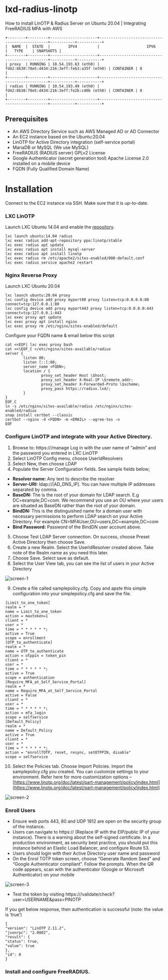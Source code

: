 # lxd-radius-linotp
How to install LinOTP &amp; Radius Server on Ubuntu 20.04 | Integrating FreeRADIUS MFA with AWS

```
+--------+---------+---------------------+-----------------------------------------------+-----------+-----------+
|  NAME  |  STATE  |        IPV4         |                     IPV6                      |   TYPE    | SNAPSHOTS |
+--------+---------+---------------------+-----------------------------------------------+-----------+-----------+
| proxy  | RUNNING | 10.54.193.63 (eth0) | fd42:8b30:78e5:d434:216:3eff:feb3:a35f (eth0) | CONTAINER | 0         |
+--------+---------+---------------------+-----------------------------------------------+-----------+-----------+
| radius | RUNNING | 10.54.193.49 (eth0) | fd42:8b30:78e5:d434:216:3eff:fe2b:c40b (eth0) | CONTAINER | 0         |
+--------+---------+---------------------+-----------------------------------------------+-----------+-----------+
```

## Prerequisites
- An AWS Directory Service such as AWS Managed AD or AD Connector
- An EC2 instance based on the Ubuntu:20.04
- LinOTP for Active Directory integration (self-service portal)
- MariaDB or MySQL (We use MySQL)
- FreeRADIUS (RADIUS server) GPLv2 License
- Google Authenticator (secret generation tool) Apache License 2.0 installed on a mobile device
- FQDN (Fully Qualified Domain Name)

# Installation

Connect to the EC2 instance via SSH. Make sure that it is up-to-date.

### LXC LinOTP
Launch LXC Ubuntu 14.04 and enable the [repository](https://linotp.org/doc/2.9.1/part-installation/server-installation/deb_install.html). 
```
lxc launch ubuntu:14.04 radius
lxc exec radius add-apt-repository ppa:linotp/stable
lxc exec radius apt update
lxc exec radius apt install mysql-server
lxc exec radius apt install linotp
lxc exec radius rm /etc/apache2/sites-enabled/000-default.conf
lxc exec radius service apache2 restart
```


### Nginx Reverse Proxy
Launch LXC Ubuntu 20.04
```
lxc launch ubuntu:20.04 proxy
lxc config device add proxy myport80 proxy listen=tcp:0.0.0.0:80 connect=tcp:127.0.0.1:80
lxc config device add proxy myport443 proxy listen=tcp:0.0.0.0:443 connect=tcp:127.0.0.1:443
lxc exec proxy apt update
lxc exec proxy apt install nginx
lxc exec proxy rm /etc/nginx/sites-enabled/default
```
Configure your FQDN name & email below this script
```
cat <<EOF| lxc exec proxy bash
cat <<\EOF_C >/etc/nginx/sites-available/radius
server {
        listen 80;
        listen [::]:80;
        server_name <FQDN>;
        location / {
                proxy_set_header Host \$host;
                proxy_set_header X-Real-IP \$remote_addr;
                proxy_set_header X-Forwarded-Proto \$scheme;
                proxy_pass https://radius.lxd/;
        }
}
EOF_C
ln -s /etc/nginx/sites-available/radius /etc/nginx/sites-enabled/radius
snap install certbot --classic
certbot --nginx -d <FQDN> -m <EMAIL> --agree-tos -n
EOF
```

### Configure LinOTP and integrate with your Active Directory.

1. Browse to: https://<FQDN>/manage Log in with the user name of “admin” and the password you entered in LXC LinOTP
2. Select LinOTP Config menu, choose UserIdResolvers
3. Select New, then choose LDAP
4. Populate the Server Configuration fields. See sample fields below;
- **Resolver name:** Any text to describe the resolver
- **Server-URI:** ldap://[AD_DNS_IP]. You can have multiple IP addresses separated by comma.
- **BaseDN:** The is the root of your domain for LDAP search. E.g DC=example,DC=com. We recommend you use an OU where your users are situated as BaseDN rather than the root of your domain.
- **BindDN:** This is the distinguished name for a domain user with necessary permissions to perform LDAP search on your Active Directory. For example CN=MFAUser,OU=users,DC=example,DC=com
- **Bind Password:** Password of the BindDN user account above.
5. Choose Test LDAP Server connection. On success, choose Preset Active Directory then choose Save.
6. Create a new Realm. Select the UserIdResolver created above. Take note of the Realm name as you need this later.
7. Choose Save. Select save as default.
8. Select the User View tab, you can see the list of users in your Active Directory

![screen-1](https://user-images.githubusercontent.com/99248117/173243818-d4aaed8d-94c4-42f0-9207-698f435a7b96.png)
  
9. Create a file called samplepolicy.cfg. Copy and apste this simple configuration into your simplepolicy.cfg and save the file.

```
[Limit_to_one_token]
realm = *
name = Limit_to_one_token
action = maxtoken=1
client = *
user = *
time = * * * * * *;
active = True
scope = enrollment
[OTP_to_authenticate]
realm = *
name = OTP_to_authenticate
action = otppin = token_pin
client = *
user = *
time = * * * * * *;
active = True
scope = authentication
[Require_MFA_at_Self_Service_Portal]
realm = *
name = Require_MFA_at_Self_Service_Portal
active = False
client = *
user = *
time = * * * * * *;
action = mfa_login
scope = selfservice
[Default_Policy]
realm = *
name = Default_Policy
active = True
client = *
user = *
time = * * * * * *;
action = "enrollTOTP, reset, resync, setOTPPIN, disable"
scope = selfservice
```

10. Select the Policies tab. Choose Import Policies. Import the samplepolicy.cfg you created. You can customize settings to your environment. Refer here for more customization options – [https://www.linotp.org/doc/latest/part-management/policy/index.html](https://www.linotp.org/doc/latest/part-management/policy/index.html)

![screen-2](https://user-images.githubusercontent.com/99248117/173243799-4332f602-8642-417c-b590-6160ee318860.png)

### Enroll Users

- Ensure web ports 443, 80 and UDP 1812 are open on the security group of the instance.
- Users can navigate to https://<FQDN> (Replace IP with the EIP/public IP of your instance). There is a warning about the self-signed certificate. In a production environment, as security best practice, you should put this instance behind an Elastic Load Balancer, and configure Route 53.
- Users should login with their Active Directory user name and password
- On the Enrol TOTP token screen, choose “Generate Random Seed” and “Google Authenticator compliant”. Follow the prompts. When the QR code appears, scan with the authenticator (Google or Microsoft Authenticator) on your mobile

![screen-3](https://user-images.githubusercontent.com/99248117/173243775-93b9072b-3949-45ea-b45b-d15e843b61c2.png)

- Test the token by visiting https://<FQDN>/validate/check?user=USERNAME&pass=PINOTP

If you get below response, then authentication is successful (note: the value is ‘true’)

```
{
"version": "LinOTP 2.11.2",
"jsonrpc": "2.0802",
"result": {
"status": true,
"value": true
},
"id": 0
}
```
  
### Install and configure FreeRADIUS.

